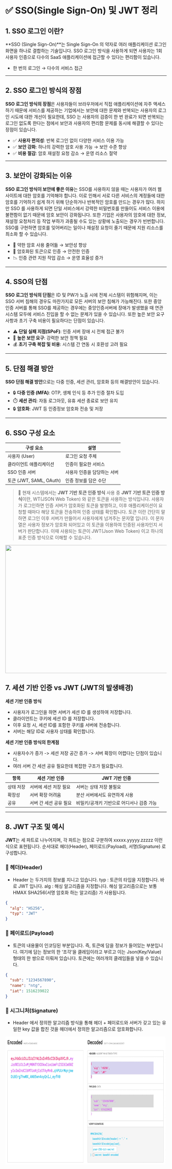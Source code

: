 # ✅ SSO(Single Sign-On) 및 JWT 정리

## 1. SSO 로그인 이란?
**SSO (Single Sign-On)**는 Single Sign-On 의 약자로 여러 애플리케이션 로그인 화면을 하나로 결합하는 기술입니다. 
SSO 로그인 방식을 사용하게 되면 사용자는 1회 사용자 인증으로 다수의 SaaS 애플리케이션에 접근할 수 있다는 편리함이 있습니다.

- 한 번의 로그인 → 다수의 서비스 접근

---

## 2. SSO 로그인 방식의 장점
**SSO 로그인 방식의 장점**은 사용자들이 브라우저에서 직접 애플리케이션에 자주 액세스하기 때문에 서비스를 제공하는 기업에서는 보안에 대한 문제와 반복되는 사용자의 로그인 시도에 대한 개선이 필요한데, SSO 는 사용자의 검증이 한 번 완료가 되면 반복되는 로그인 없도록 한다는 점에서 보안과 사용자의 편리함 문제를 동시에 해결할 수 있다는 장점이 있습니다.

- ✅ **사용자 편의성**: 반복 로그인 없이 다양한 서비스 이용 가능
- ✅ **보안 강화**: 하나의 강력한 암호 사용 가능 → 보안 수준 향상
- ✅ **비용 절감**: 암호 재설정 요청 감소 → 운영 리소스 절약

---

## 3. 보안이 강화되는 이유
**SSO 로그인 방식이 보안에 좋은 이유**는 SSO를 사용하지 않을 때는 사용자가 여러 웹 사이트에 대한 암호를 기억해야 합니다. 이로 인해서 서로 다른 서비스의 계정들에 대한 암호를 기억하기 쉽게 하기 위해 단순하거나 반복적인 암호를 만드는 경우가 많다. 하지만 SSO 를 사용하게 되면 단일 서비스에서 강력한 비밀번호를 만들어도 서비스 이용에 불편함이 없기 때문에 암호 보안이 강화됩니다. 또한 기업은 사용자의 암호에 대한 정보, 재설정 요청처리 등 작업 부하가 과중될 수도 있는 상황에 노출되는 경우가 빈번합니다. SSO를 구현하면 암호를 잊어버리는 일이나 재설정 요청이 줄기 때문에 지원 리소스를 최소화 할 수 있습니다.

- 🔐 약한 암호 사용 줄어듦 → 보안성 향상
- 🔄 암호화된 토큰으로 인증 → 안전한 인증
- 📉 인증 관련 지원 작업 감소 → 운영 효율성 증가

---

## 4. SSO의 단점
**SSO 로그인 방식의 단점**은 ID 및 PW가 노출 시에 전체 시스템이 위험해지며, 이는 SSO 서버 침해의 경우도 마찬가지로 모든 서버의 보안 침해가 가능해진다.  또한 중앙 인증 서버를 통해 SSO를 제공하는 경우에는 중앙인증서버에 장애가 발생했을 때 연관 시스템 모두에 서비스 진입을 할 수 없는 문제가 있을 수 있습니다. 또한 높은 보안 요구사항과 초기 구축 비용이 필요하다는 단점이 있습니다.

- ⚠️ **단일 실패 지점(SPoF)**: 인증 서버 장애 시 전체 접근 불가
- 🔐 **높은 보안 요구**: 강력한 보안 정책 필요
- 💰 **초기 구축 복잡 및 비용**: 시스템 간 연동 시 호환성 고려 필요

---

## 5. 단점 해결 방안
**SSO 단점 해결 방안**으로는 다중 인증, 세션 관리, 암호화 등의 해결방안이 있습니다.

- 🔒 **다중 인증 (MFA)**: OTP, 생체 인식 등 추가 인증 절차 도입
- ⏱️ **세션 관리**: 자동 로그아웃, 유휴 세션 종료로 보안 유지
- 🔒 **암호화**: JWT 등 인증정보 암호화 전송 및 저장

---

## 6. SSO 구성 요소

| 구성 요소 | 설명 |
|-----------|------|
| 사용자 (User) | 로그인 요청 주체 |
| 클라이언트 애플리케이션 | 인증이 필요한 서비스 |
| SSO 인증 서버 | 사용자 인증을 담당하는 서버 |
| 토큰 (JWT, SAML, OAuth) | 인증 정보를 담은 수단 |

> 🔸 현재 시스템에서는 **JWT 기반 토큰 인증 방식** 사용 중
**JWT 기반 토큰 인증 방식**이란, WT(JSON Web Token) 와 같은 토큰을 사용하는 방식입니다. 사용자가 로그인하면 인증 서버가 암호화된 토큰을 발행하고, 이후 애플리케이션이 요청할 때마다 해당 토큰을 전송하여 인증 상태를 확인합니다. 토큰 이란 간단히 말하면 로그인 이후 서버가 만들어서 사용자에게 넘겨주는 문자열 입니다. 이 문자열은 사용자 정보가 암호화 되어있고 이 토큰을 이용하여 인증된 사용자인지 서버가 판단합니다. 이때 사용되는 토큰이 JWT(Json Web Token) 이고 하나의 표준 인증 방식으로 이해할 수 있습니다. 

<img align="center" width="1000" height="400" src="jwt프로세스.png">

## 7. 세션 기반 인증 vs JWT (JWT의 발생배경)

**세션 기반 인증 방식**
- 사용자가 로그인을 하면 서버가 세션 ID 를 생성하여 저장합니다.
- 클라이언트는 쿠키에 세션 ID 를 저장합니다.
- 이후 요청 시, 세션 ID를 포함한 쿠키를 서버에 전송합니다.
- 서버는 해당 ID로 사용자 상태를 확인합니다.

**세션 기반 인증 방식의 한계점**
- 사용자수가 증가 -> 세션 저장 공간 증가 -> 서버 확장이 어렵다는 단점이 있습니다.
- 여러 서버 간 세션 공유 필요한데 복잡한 구조가 필요합니다.

| 항목 | 세션 기반 인증 | JWT 기반 인증 |
|------|----------------|----------------|
| 상태 저장 | 서버에 세션 저장 필요 | 서버는 상태 저장 불필요 |
| 확장성 | 서버 확장 어려움 | 분산 서버에서도 유연하게 사용 |
| 공유 | 서버 간 세션 공유 필요 | 비밀키/공개키 기반으로 어디서나 검증 가능 |

---

## 8. JWT 구조 및 예시
**JWT**는 세 파트로 나누어지며, 각 파트는 점으로 구분하여 xxxxx.yyyyy.zzzzz 이런식으로 표현됩니다.
순서대로 헤더(Header), 페이로드(Payload), 서명(Signature) 로 구성합니다.


### 🔸 헤더(Header)
- Header 는 두가지의 정보를 지니고 있습니다. typ : 토큰의 타입을 지정합니다. 바로 JWT 입니다.
                      alg : 해싱 알고리즘을 지정합니다. 해싱 알고리즘으로는 보통 HMAX SHA256(서명 암호화 하는 알고리즘) 가 사용됩니다.
```json
{
  "alg": "HS256",
  "typ": "JWT"
}
```

### 🔸 페이로드(Payload)
- 토큰의 내용물이 인코딩된 부분입니다. 즉, 토큰에 담을 정보가 들어있는 부분입니다. 여기에 담는 정보의 한 ‘조각’을 클레임이라고 부르고 이는 Json(Key/Value) 형태의 한 쌍으로 이뤄져 있습니다. 토큰에는 여러개의 클레임들을 넣을 수 있습니다.

```json
{
  "sub": "1234567890",
  "name": "ntg",
  "iat": 1516239022
}
```

### 🔸 시그니처(Signature)
- Header 에서 정의한 알고리즘 방식을 통해 헤더 + 페이로드와 서버가 갖고 있는 유일한 key 값을 합친 것을 헤더에서 정의한 알고리즘으로 암호화합니다.

<img align="center" width="500" height="400" src="15678D3C-C15F-4A48-89D9-93AA4FD3F4FB.jpeg">


